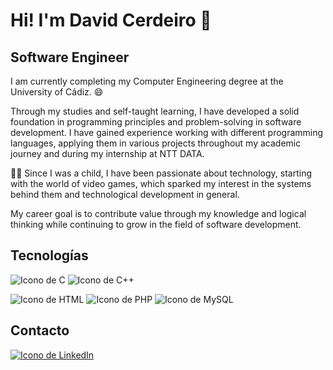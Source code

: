 # Hi! I'm David Cerdeiro 👋
## Software Engineer
I am currently completing my Computer Engineering degree at the University of Cádiz. :smile:

Through my studies and self-taught learning, I have developed a solid foundation in programming principles and problem-solving in software development. I have gained experience working with different programming languages, applying them in various projects throughout my academic journey and during my internship at NTT DATA.

:technologist: Since I was a child, I have been passionate about technology, starting with the world of video games, which sparked my interest in the systems behind them and technological development in general.

My career goal is to contribute value through my knowledge and logical thinking while continuing to grow in the field of software development.

## Tecnologías
![Icono de C](https://img.shields.io/badge/C-00599C?style=for-the-badge&logo=c&logoColor=white)
![Icono de C++](https://img.shields.io/badge/C++-00599C?style=for-the-badge&logo=c%2B%2B&logoColor=white)

![Icono de HTML](https://img.shields.io/badge/HTML-239120?style=for-the-badge&logo=html5&logoColor=white)
![Icono de PHP](https://img.shields.io/badge/PHP-777BB4?style=for-the-badge&logo=php&logoColor=white)
![Icono de MySQL](https://img.shields.io/badge/MySQL-4479A1?style=for-the-badge&logo=mysql&logoColor=white)
## Contacto
[![Icono de LinkedIn](https://img.shields.io/badge/LinkedIn-0077B5?style=for-the-badge&logo=linkedin&logoColor=white)](https://www.linkedin.com/in/david-jes%C3%BAs-cerdeiro-gallardo-0b1123284/)
